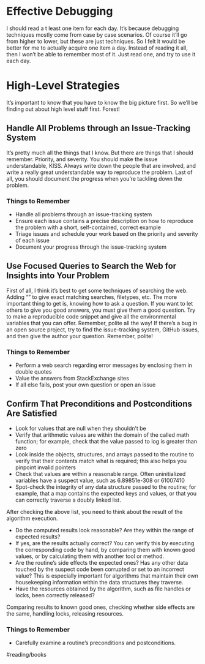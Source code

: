 # Effective Debugging
I should read a t least one item for each day. It’s because debugging techniques mostly come from case by case scenarios. Of course it’ll go from higher to lower, but these are just techniques. So I felt it would be better for me to actually acquire one item a day. Instead of reading it all, then I won’t be able to remember most of it. Just read one, and try to use it each day. 

# High-Level Strategies
It’s important to know that you have to know the big picture first. So we’ll be finding out about high level stuff first. Forest!

## Handle All Problems through an Issue-Tracking System
It’s pretty much all the things that I know. But there are things that I should remember. Priority, and severity. You should make the issue understandable, KISS. Always write down the people that are involved, and write a really great understandable way to reproduce the problem. 
 Last of all, you should document the progress when you’re tackling down the problem. 

### Things to Remember
* Handle all problems through an issue-tracking system
* Ensure each issue contains a precise description on how to reproduce the problem with a short, self-contained, correct example
* Triage issues and schedule your work based on the priority and severity of each issue
* Document your progress through the issue-tracking system

## Use Focused Queries to Search the Web for Insights into Your Problem
First of all, I think it’s best to get some techniques of searching the web. Adding “” to give exact matching searches, filetypes, etc. 
 The more important thing to get is, knowing how to ask a question. If you want to let others to give you good answers, you must give them a good question. Try to make a reproducible code snippet and give all the environmental variables that you can offer. Remember, polite all the way!
 If there’s a bug in an open source project, try to find the issue-tracking system, GitHub issues, and then give the author your question. Remember, polite!

### Things to Remember
* Perform a web search regarding error messages by enclosing them in double quotes
* Value the answers from StackExchange sites
* If all else fails, post your own question or open an issue

## Confirm That Preconditions and Postconditions Are Satisfied
* Look for values that are null when they shouldn’t be
* Verify that arithmetic values are within the domain of the called math function; for example, check that the value passed to log is greater than zero
* Look inside the objects, structures, and arrays passed to the routine to verify that their contents match what is required; this also helps you pinpoint invalid pointers
* Check that values are within a reasonable range. Often uninitialized variables have a suspect value, such as 6.89851e-308 or 61007410
* Spot-check the integrity of any data structure passed to the routine; for example, that a map contains the expected keys and values, or that you can correctly traverse a doubly linked list. 

After checking the above list, you need to think about the result of the algorithm execution.
* Do the computed results look reasonable? Are they within the range of expected results?
* If yes, are the results actually correct? You can verify this by executing the corresponding code by hand, by comparing them with known good values, or by calculating them with another tool or method.
* Are the routine’s side effects the expected ones? Has any other data touched by the suspect code been corrupted or set to an incorrect value? This is especially important for algorithms that maintain their own housekeeping information within the data structures they traverse.
* Have the resources obtained by the algorithm, such as file handles or locks, been correctly released?

Comparing results to known good ones, checking whether side effects are the same, handling locks, releasing resources.

### Things to Remember
* Carefully examine a routine’s preconditions and postconditions.

#reading/books